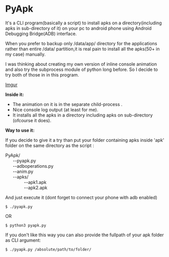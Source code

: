 # PyApk
It's a CLI program(basically a script) to install apks on a directory(including apks in sub-directory of it) on your pc to android phone using Android Debugging Bridge(ADB) interface.

When you prefer to backup only /data/app/ directory for the applications  rather than entire /data/ partition,it is real pain to install all the apks(50+ in my case) manually.

I was thinking about creating my own version of inline console animation and also try the subprocess module of python long before. So I decide to try both of those in in this program.


[Imgur](https://i.imgur.com/oLAYN2M.gifv)

**Inside it:**
- The animation on it is in the separate child-process .
- Nice console log output (at least for me).
- It installs all the apks in a directory including apks on sub-directory (ofcourse it does).



**Way to use it:**

If you decide to give it a try than  put your folder containing apks inside 'apk'   folder on the same directory as the script :

PyApk/<br>
&nbsp;&nbsp;&nbsp;&nbsp;&nbsp;&nbsp;--pyapk.py<br>
&nbsp;&nbsp;&nbsp;&nbsp;&nbsp;&nbsp;--adboperations.py<br>
&nbsp;&nbsp;&nbsp;&nbsp;&nbsp;&nbsp;--anim.py<br>
&nbsp;&nbsp;&nbsp;&nbsp;&nbsp;&nbsp;--apks/<br>
&nbsp;&nbsp;&nbsp;&nbsp;&nbsp;&nbsp;&nbsp;&nbsp;&nbsp;&nbsp;&nbsp;&nbsp;&nbsp;&nbsp;&nbsp;--apk1.apk<br>
&nbsp;&nbsp;&nbsp;&nbsp;&nbsp;&nbsp;&nbsp;&nbsp;&nbsp;&nbsp;&nbsp;&nbsp;&nbsp;&nbsp;&nbsp;--apk2.apk


And just execute it  (dont forget to connect your phone with adb enabled)

```
$ ./pyapk.py
```
OR
```
$ python3 pyapk.py
```

If you don't like this way  you can also provide the fullpath of your apk folder as CLI argument:

```
$ ./pyapk.py /absolute/path/to/folder/
```

